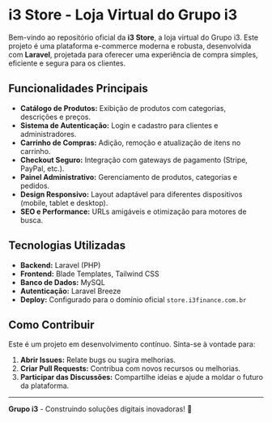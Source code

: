 # **i3 Store - Loja Virtual do Grupo i3**

Bem-vindo ao repositório oficial da **i3 Store**, a loja virtual do Grupo i3. Este projeto é uma plataforma e-commerce moderna e robusta, desenvolvida com **Laravel**, projetada para oferecer uma experiência de compra simples, eficiente e segura para os clientes.

## **Funcionalidades Principais**
- **Catálogo de Produtos:** Exibição de produtos com categorias, descrições e preços.
- **Sistema de Autenticação:** Login e cadastro para clientes e administradores.
- **Carrinho de Compras:** Adição, remoção e atualização de itens no carrinho.
- **Checkout Seguro:** Integração com gateways de pagamento (Stripe, PayPal, etc.).
- **Painel Administrativo:** Gerenciamento de produtos, categorias e pedidos.
- **Design Responsivo:** Layout adaptável para diferentes dispositivos (mobile, tablet e desktop).
- **SEO e Performance:** URLs amigáveis e otimização para motores de busca.

## **Tecnologias Utilizadas**
- **Backend:** Laravel (PHP)
- **Frontend:** Blade Templates, Tailwind CSS
- **Banco de Dados:** MySQL
- **Autenticação:** Laravel Breeze
- **Deploy:** Configurado para o domínio oficial `store.i3finance.com.br`

## **Como Contribuir**
Este é um projeto em desenvolvimento contínuo. Sinta-se à vontade para:
1. **Abrir Issues:** Relate bugs ou sugira melhorias.
2. **Criar Pull Requests:** Contribua com novos recursos ou melhorias.
3. **Participar das Discussões:** Compartilhe ideias e ajude a moldar o futuro da plataforma.

---

**Grupo i3** - Construindo soluções digitais inovadoras! 🚀
